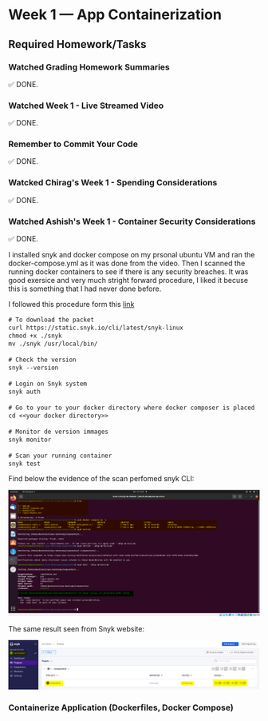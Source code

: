 # Week 1 — App Containerization
## Required Homework/Tasks
### Watched Grading Homework Summaries
:white_check_mark: DONE.
### Watched Week 1 - Live Streamed Video
:white_check_mark: DONE.
### Remember to Commit Your Code
:white_check_mark: DONE.
### Watcked Chirag's Week 1 - Spending Considerations
:white_check_mark: DONE.
### Watched Ashish's Week 1 - Container Security Considerations
:white_check_mark: DONE.

I installed snyk and docker compose on my prsonal ubuntu VM and ran the docker-compose.yml as it was done from the video. Then I scanned the running docker containers to see if there is any security breaches. It was good exersice and very much stright forward procedure, I liked it becuse this is something that I had never done before.

I followed this procedure form this [link](https://docs.snyk.io/snyk-cli/install-the-snyk-cli)
```
# To download the packet
curl https://static.snyk.io/cli/latest/snyk-linux
chmod +x ./snyk
mv ./snyk /usr/local/bin/

# Check the version
snyk --version

# Login on Snyk system 
snyk auth

# Go to your to your docker directory where docker composer is placed
cd <<your docker directory>>

# Monitor de version immages
snyk monitor

# Scan your running container
snyk test 
```

Find below the evidence of the scan perfomed snyk CLI:

<p align="center"><img src="assets/week1/snyk_test.png" alt="accessibility text"></p>

The same result seen from Snyk website:

<p align="center"><img src="assets/week1/snyk_web_results.png" alt="accessibility text"></p>

### Containerize Application (Dockerfiles, Docker Compose)

